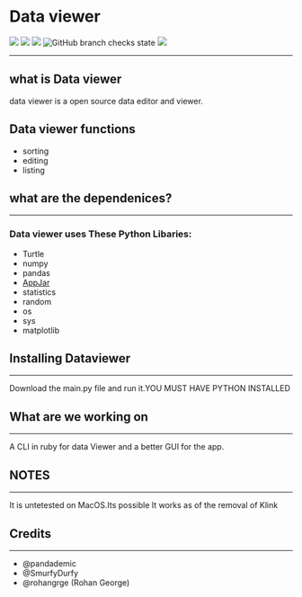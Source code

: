 # Data viewer
<img src="https://img.shields.io/github/contributors/Pandademic/DataViewer"></img>
<img src="https://img.shields.io/github/workflow/status/Pandademic/DataViewer/CodeQL"></img>
<img src="https://img.shields.io/github/last-commit/Pandademic/DataViewer"></img>
<img alt="GitHub branch checks state" src="https://img.shields.io/github/checks-status/Pandademic/DataViewer/main"></img>
<img src="https://img.shields.io/badge/Works-No-red"></img>
_____
##  what is Data viewer
data viewer is a open source data editor and viewer.
## Data viewer functions
- sorting
- editing
- listing

## what are the dependenices?
____
### Data viewer uses These Python Libaries:
- Turtle
- numpy
- pandas
- [AppJar](https://github.com/jarvisteach/appJar)
- statistics
- random
- os
- sys
- matplotlib
## Installing Dataviewer
____
Download the main.py file and run it.YOU MUST HAVE PYTHON INSTALLED

## What are we working on
_____
A CLI in ruby for data Viewer and a better GUI for the app.

## NOTES
___
It is untetested on MacOS.Its possible It works as of the removal of Klink
## Credits
___
- @pandademic
- @SmurfyDurfy
- @rohangrge (Rohan George)

